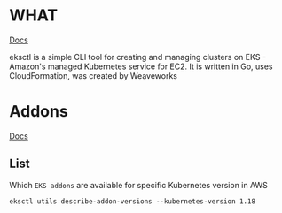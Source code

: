 # WHAT

[Docs](https://eksctl.io/)

eksctl is a simple CLI tool for creating and managing clusters on EKS - Amazon's managed Kubernetes service for EC2. 
It is written in Go, uses CloudFormation, was created by Weaveworks



# Addons

[Docs](https://eksctl.io/usage/addons/)


## List

Which `EKS addons` are available for specific Kubernetes version in AWS
```
eksctl utils describe-addon-versions --kubernetes-version 1.18
```

